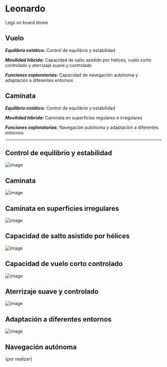 # Leonardo
Legs on board drone

## Vuelo
***Equilibrio estático:*** Control de equilibrio y estabilidad

***Movilidad híbrida:*** Capacidad de salto asistido por hélices, vuelo corto controlado y aterrizaje suave y controlado

***Funciones exploratorias:*** Capacidad de navegación autónoma y adaptación a diferentes entornos

## Caminata
***Equilibrio estático:*** Control de equilibrio y estabilidad

***Movilidad híbrida:*** Caminata en superficies regulares e irregulares

***Funciones exploratorias:*** Navegación autónoma y adaptación a diferentes entornos
___
## Control de equilibrio y estabilidad
![image](https://github.com/user-attachments/assets/3672abca-3e62-4b33-ab0e-5120deade2da)

## Caminata
![image](https://github.com/user-attachments/assets/1040e0cf-bf6e-466c-acfb-09ec37eee16c)


## Caminata en superficies irregulares
![image](https://github.com/user-attachments/assets/3e5c0865-f04c-478e-928d-58a13bd65673)

## Capacidad de salto asistido por hélices
![image](https://github.com/user-attachments/assets/e9e88c76-a0d8-414b-ad20-c6f9c869fdcb)

## Capacidad de vuelo corto controlado
![image](https://github.com/user-attachments/assets/61a37b71-5405-48c0-8438-88eb8cd8c6c3)

## Aterrizaje suave y controlado
![image](https://github.com/user-attachments/assets/adbaa35c-084a-4be6-a13d-1f8b8e9c0ed2)

## Adaptación a diferentes entornos
![image](https://github.com/user-attachments/assets/49ef4faa-cbd7-498f-acdd-829ff9bd80f0)

## Navegación autónoma
{por realizar}

